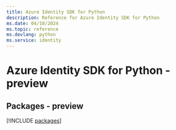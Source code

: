 ```yaml
---
title: Azure Identity SDK for Python
description: Reference for Azure Identity SDK for Python
ms.date: 04/10/2024
ms.topic: reference
ms.devlang: python
ms.service: identity
---
```

# Azure Identity SDK for Python - preview
## Packages - preview
[!INCLUDE [packages](identity-index.md)]